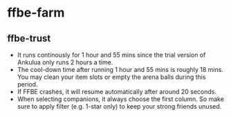 # ffbe-farm

<h2>ffbe-trust</h2>
<ul>
  <li>It runs continously for 1 hour and 55 mins since the trial version of Ankulua only runs 2 hours a time.</li>
  <li>The cool-down time after running 1 hour and 55 mins is roughly 18 mins. You may clean your item slots or empty the arena balls during this period.</li>
  <li>If FFBE crashes, it will resume automatically after around 20 seconds.</li>
  <li>When selecting companions, it always choose the first column. So make sure to apply filter (e.g. 1-star only) to keep your strong friends unused.</li>
</ul>
